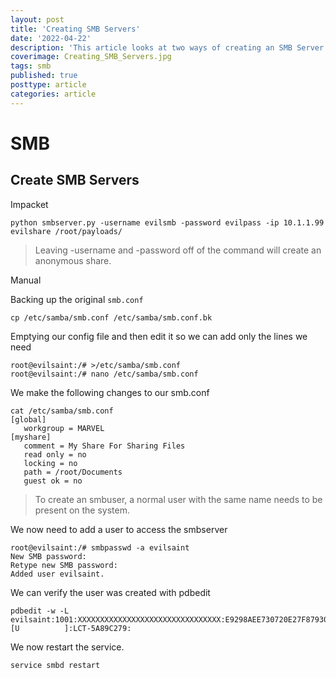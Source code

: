 ```yaml
---
layout: post
title: 'Creating SMB Servers'
date: '2022-04-22'
description: 'This article looks at two ways of creating an SMB Server. First, we use the impacket library to spin up an SMB server from the command line and then we look at creating an SMB share manually on our Kali Linux VM setting up the SAMBA service.'
coverimage: Creating_SMB_Servers.jpg
tags: smb
published: true
posttype: article
categories: article
---
```

# SMB

## Create SMB Servers

Impacket

```
python smbserver.py -username evilsmb -password evilpass -ip 10.1.1.99 evilshare /root/payloads/
```

> Leaving -username and -password off of the command will create an anonymous share.

Manual

Backing up the original `smb.conf`

```
cp /etc/samba/smb.conf /etc/samba/smb.conf.bk
```

Emptying our config file and then edit it so we can add only the lines we need

```
root@evilsaint:/# >/etc/samba/smb.conf
root@evilsaint:/# nano /etc/samba/smb.conf
```

We make the following changes to our smb.conf

```
cat /etc/samba/smb.conf
[global]
   workgroup = MARVEL
[myshare]
   comment = My Share For Sharing Files
   read only = no
   locking = no
   path = /root/Documents
   guest ok = no
```

> To create an smbuser, a normal user with the same name needs to be present on the system.
> 

We now need to add a user to access the smbserver

```
root@evilsaint:/# smbpasswd -a evilsaint
New SMB password:
Retype new SMB password:
Added user evilsaint.
```

We can verify the user was created with pdbedit

```
pdbedit -w -L
evilsaint:1001:XXXXXXXXXXXXXXXXXXXXXXXXXXXXXXXX:E9298AEE730720E27F879300509D911A:[U          ]:LCT-5A89C279:
```

We now restart the service.

```
service smbd restart
```